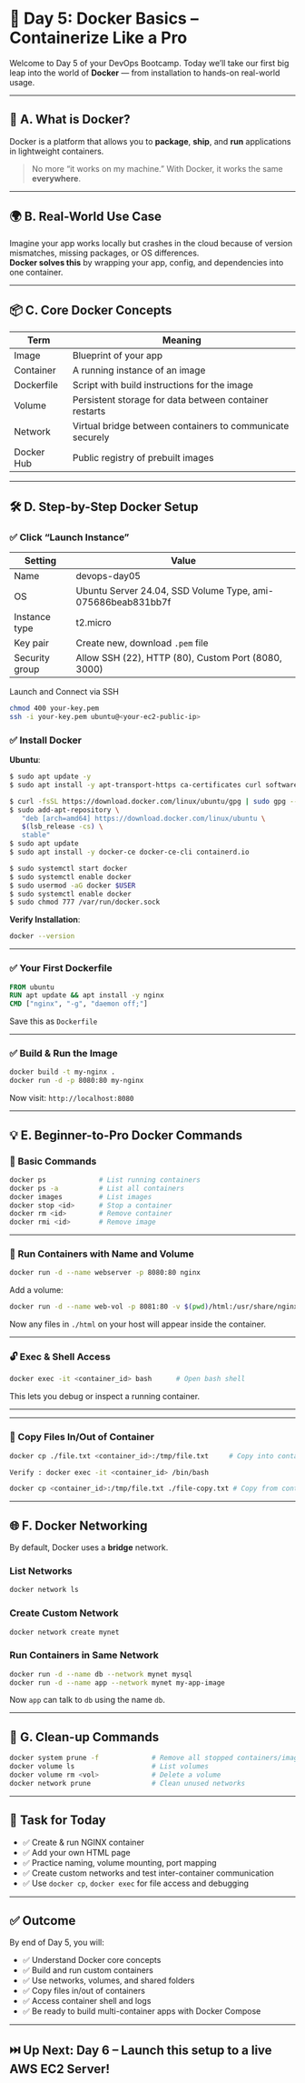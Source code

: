 
# 🐳 Day 5: Docker Basics – Containerize Like a Pro

Welcome to Day 5 of your DevOps Bootcamp. Today we’ll take our first big leap into the world of **Docker** — from installation to hands-on real-world usage.

---

## 🧠 A. What is Docker?

Docker is a platform that allows you to **package**, **ship**, and **run** applications in lightweight containers.

> No more “it works on my machine.” With Docker, it works the same **everywhere**.

---

## 🌍 B. Real-World Use Case

Imagine your app works locally but crashes in the cloud because of version mismatches, missing packages, or OS differences.  
**Docker solves this** by wrapping your app, config, and dependencies into one container.

---

## 📦 C. Core Docker Concepts

| Term          | Meaning                                                    |
|---------------|------------------------------------------------------------|
| Image         | Blueprint of your app                                      |
| Container     | A running instance of an image                             |
| Dockerfile    | Script with build instructions for the image               |
| Volume        | Persistent storage for data between container restarts     |
| Network       | Virtual bridge between containers to communicate securely  |
| Docker Hub    | Public registry of prebuilt images                         |



---

## 🛠️ D. Step-by-Step Docker Setup

### ✅ Click “Launch Instance”

| Setting              | Value                                                       |
|----------------------|-------------------------------------------------------------|
| Name                 | devops-day05                                                |
| OS                   | Ubuntu Server 24.04, SSD Volume Type, ami-075686beab831bb7f |
| Instance type        | t2.micro                                                    |
| Key pair             | Create new, download `.pem` file                            |
| Security group       | Allow SSH (22), HTTP (80), Custom Port (8080, 3000)         |

Launch and Connect via SSH

```bash
chmod 400 your-key.pem
ssh -i your-key.pem ubuntu@<your-ec2-public-ip>

```

### ✅ Install Docker

**Ubuntu**:
```bash
$ sudo apt update -y
$ sudo apt install -y apt-transport-https ca-certificates curl software-properties-common

$ curl -fsSL https://download.docker.com/linux/ubuntu/gpg | sudo gpg --dearmor -o /etc/apt/trusted.gpg.d/docker.gpg
$ sudo add-apt-repository \
   "deb [arch=amd64] https://download.docker.com/linux/ubuntu \
   $(lsb_release -cs) \
   stable"
$ sudo apt update
$ sudo apt install -y docker-ce docker-ce-cli containerd.io

$ sudo systemctl start docker
$ sudo systemctl enable docker
$ sudo usermod -aG docker $USER
$ sudo systemctl enable docker
$ sudo chmod 777 /var/run/docker.sock

```

**Verify Installation**:
```bash
docker --version
```

---

### ✅ Your First Dockerfile

```Dockerfile
FROM ubuntu
RUN apt update && apt install -y nginx
CMD ["nginx", "-g", "daemon off;"]
```

Save this as `Dockerfile`

---

### ✅ Build & Run the Image

```bash
docker build -t my-nginx .
docker run -d -p 8080:80 my-nginx
```

Now visit: `http://localhost:8080`

---

## 💡 E. Beginner-to-Pro Docker Commands

### 🐳 Basic Commands

```bash
docker ps             # List running containers
docker ps -a          # List all containers
docker images         # List images
docker stop <id>      # Stop a container
docker rm <id>        # Remove container
docker rmi <id>       # Remove image
```

---

### 🧾 Run Containers with Name and Volume

```bash
docker run -d --name webserver -p 8080:80 nginx
```

Add a volume:
```bash
docker run -d --name web-vol -p 8081:80 -v $(pwd)/html:/usr/share/nginx/html nginx
```

Now any files in `./html` on your host will appear inside the container.

---

### 🔓 Exec & Shell Access

```bash
docker exec -it <container_id> bash      # Open bash shell
```

This lets you debug or inspect a running container.

---


---
### 📁 Copy Files In/Out of Container

```bash
docker cp ./file.txt <container_id>:/tmp/file.txt     # Copy into container

Verify : docker exec -it <container_id> /bin/bash

docker cp <container_id>:/tmp/file.txt ./file-copy.txt # Copy from container

```

---

## 🌐 F. Docker Networking

By default, Docker uses a **bridge** network.

### List Networks
```bash
docker network ls
```

### Create Custom Network
```bash
docker network create mynet
```

### Run Containers in Same Network
```bash
docker run -d --name db --network mynet mysql
docker run -d --name app --network mynet my-app-image
```

Now `app` can talk to `db` using the name `db`.

---

## 🧹 G. Clean-up Commands

```bash
docker system prune -f             # Remove all stopped containers/images
docker volume ls                   # List volumes
docker volume rm <vol>             # Delete a volume
docker network prune               # Clean unused networks
```

---

## 🎯 Task for Today

- ✅ Create & run NGINX container
- ✅ Add your own HTML page
- ✅ Practice naming, volume mounting, port mapping
- ✅ Create custom networks and test inter-container communication
- ✅ Use `docker cp`, `docker exec` for file access and debugging

---

## ✅ Outcome

By end of Day 5, you will:
- ✅ Understand Docker core concepts
- ✅ Build and run custom containers
- ✅ Use networks, volumes, and shared folders
- ✅ Copy files in/out of containers
- ✅ Access container shell and logs
- ✅ Be ready to build multi-container apps with Docker Compose

---

## ⏭️ Up Next: Day 6 – Launch this setup to a live AWS EC2 Server!
